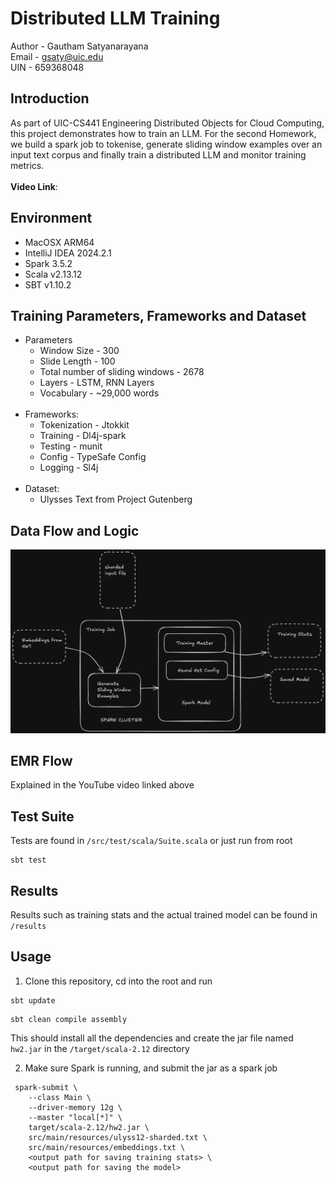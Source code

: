 # Distributed LLM Training

Author - Gautham Satyanarayana <br />
Email - gsaty@uic.edu <br />
UIN - 659368048

## Introduction
As part of UIC-CS441 Engineering Distributed Objects for Cloud Computing, 
this project demonstrates how to train an LLM. 
For the second Homework, we build a spark job to tokenise, generate sliding window examples over an input text corpus 
and finally train a distributed LLM and monitor training metrics. 
<br /><br />
<b>Video Link</b>: 

## Environment
- MacOSX ARM64
- IntelliJ IDEA 2024.2.1
- Spark 3.5.2
- Scala v2.13.12
- SBT v1.10.2

## Training Parameters, Frameworks and Dataset
- Parameters
  - Window Size - 300
  - Slide Length - 100
  - Total number of sliding windows - 2678
  - Layers - LSTM, RNN Layers
  - Vocabulary - ~29,000 words <br /><br />
- Frameworks:
  - Tokenization - Jtokkit
  - Training - Dl4j-spark
  - Testing - munit
  - Config - TypeSafe Config
  - Logging - Sl4j <br /><br />
- Dataset:
  - Ulysses Text from Project Gutenberg


## Data Flow and Logic
![data-flow.png](images/data-flow.png)

## EMR Flow
Explained in the YouTube video linked above

## Test Suite
Tests are found in `/src/test/scala/Suite.scala` or just run from root

```angular2html
sbt test
```

## Results
Results such as training stats and the actual trained model can be found in `/results`

## Usage
1. Clone this repository, cd into the root and run 
```angular2html
sbt update
```
```angular2html
sbt clean compile assembly
```
This should install all the dependencies and create the jar file named `hw2.jar` in the `/target/scala-2.12` directory

2. Make sure Spark is running, and submit the jar as a spark job
```
 spark-submit \
    --class Main \
    --driver-memory 12g \
    --master "local[*]" \
    target/scala-2.12/hw2.jar \
    src/main/resources/ulyss12-sharded.txt \
    src/main/resources/embeddings.txt \
    <output path for saving training stats> \
    <output path for saving the model>

```